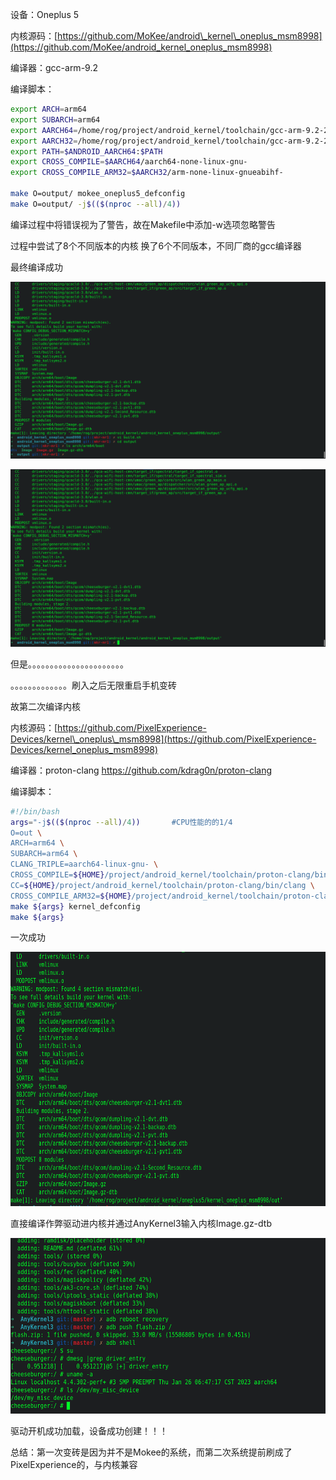 设备：Oneplus 5

内核源码：[https://github.com/MoKee/android\_kernel\_oneplus_msm8998](https://github.com/MoKee/android_kernel_oneplus_msm8998)

编译器：gcc-arm-9.2

编译脚本：

```bash
export ARCH=arm64
export SUBARCH=arm64
export AARCH64=/home/rog/project/android_kernel/toolchain/gcc-arm-9.2-2019.12-x86_64-aarch64-none-linux-gnu/bin
export AARCH32=/home/rog/project/android_kernel/toolchain/gcc-arm-9.2-2019.12-x86_64-arm-none-linux-gnueabihf/bin
export PATH=$ANDROID_AARCH64:$PATH
export CROSS_COMPILE=$AARCH64/aarch64-none-linux-gnu-
export CROSS_COMPILE_ARM32=$AARCH32/arm-none-linux-gnueabihf-

make O=output/ mokee_oneplus5_defconfig
make O=output/ -j$(($(nproc --all)/4))
```

编译过程中将错误视为了警告，故在Makefile中添加-w选项忽略警告

过程中尝试了8个不同版本的内核
换了6个不同版本，不同厂商的gcc编译器

最终编译成功

![a8ed98b25150eb6b2fb75c119f96f74c.png](../_resources/a8ed98b25150eb6b2fb75c119f96f74c-2.png)

![add3be182170c48d2507a7a94f76a15c.png](../_resources/add3be182170c48d2507a7a94f76a15c-2.png)

但是。。。。。。。。。。。。。。。。。。。。。。

。。。。。。。。。。。。。刷入之后无限重启手机变砖

故第二次编译内核

内核源码：[https://github.com/PixelExperience-Devices/kernel\_oneplus\_msm8998](https://github.com/PixelExperience-Devices/kernel_oneplus_msm8998)

编译器：proton-clang https://github.com/kdrag0n/proton-clang

编译脚本：

```bash
#!/bin/bash
args="-j$(($(nproc --all)/4))		#CPU性能的的1/4
O=out \
ARCH=arm64 \
SUBARCH=arm64 \
CLANG_TRIPLE=aarch64-linux-gnu- \
CROSS_COMPILE=${HOME}/project/android_kernel/toolchain/proton-clang/bin/aarch64-linux-gnu- \
CC=${HOME}/project/android_kernel/toolchain/proton-clang/bin/clang \
CROSS_COMPILE_ARM32=${HOME}/project/android_kernel/toolchain/proton-clang/bin/arm-linux-gnueabi-"
make ${args} kernel_defconfig
make ${args}
```

一次成功

<img src="../_resources/c60003d93b65e4864d29c68f807d1c7f-2.png" alt="c60003d93b65e4864d29c68f807d1c7f.png" width="731" height="407" class="jop-noMdConv">

直接编译作弊驱动进内核并通过AnyKernel3输入内核Image.gz-dtb

<img src="../_resources/7C3~E[F~%280SM87BXCVI`JAE-2.png" alt="" width="603" height="281" class="jop-noMdConv">

驱动开机成功加载，设备成功创建！！！

总结：第一次变砖是因为并不是Mokee的系统，而第二次系统提前刷成了PixelExperience的，与内核兼容